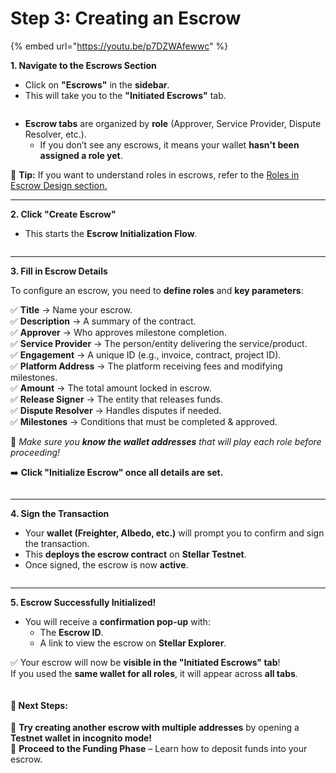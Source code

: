 # Step 3: Creating an Escrow

{% embed url="https://youtu.be/p7DZWAfewwc" %}

**1. Navigate to the Escrows Section**

* Click on **"Escrows"** in the **sidebar**.
* This will take you to the **"Initiated Escrows"** tab.

<figure><img src="../.gitbook/assets/image (11).png" alt=""><figcaption></figcaption></figure>

* **Escrow tabs** are organized by **role** (Approver, Service Provider, Dispute Resolver, etc.).
  * If you don’t see any escrows, it means your wallet **hasn't been assigned a role yet**.

📌 **Tip:** If you want to understand roles in escrows, refer to the [Roles in Escrow Design section.](../technology-overview/smart-escrow-design/roles-in-trustless-work.md)

***

**2. Click "Create Escrow"**

* This starts the **Escrow Initialization Flow**.

<figure><img src="../.gitbook/assets/image (12).png" alt=""><figcaption></figcaption></figure>

***

**3. Fill in Escrow Details**

To configure an escrow, you need to **define roles** and **key parameters**:

✅ **Title** → Name your escrow.\
✅ **Description** → A summary of the contract.\
✅ **Approver** → Who approves milestone completion.\
✅ **Service Provider** → The person/entity delivering the service/product.\
✅ **Engagement** → A unique ID (e.g., invoice, contract, project ID).\
✅ **Platform Address** → The platform receiving fees and modifying milestones.\
✅ **Amount** → The total amount locked in escrow.\
✅ **Release Signer** → The entity that releases funds.\
✅ **Dispute Resolver** → Handles disputes if needed.\
✅ **Milestones** → Conditions that must be completed & approved.

🔹 _Make sure you **know the wallet addresses** that will play each role before proceeding!_

➡️ **Click "Initialize Escrow" once all details are set.**

<figure><img src="../.gitbook/assets/image (13).png" alt=""><figcaption></figcaption></figure>

***

**4. Sign the Transaction**

* Your **wallet (Freighter, Albedo, etc.)** will prompt you to confirm and sign the transaction.
* This **deploys the escrow contract** on **Stellar Testnet**.
* Once signed, the escrow is now **active**.

<figure><img src="../.gitbook/assets/image (14).png" alt=""><figcaption></figcaption></figure>

***

**5. Escrow Successfully Initialized!**

* You will receive a **confirmation pop-up** with:
  * The **Escrow ID**.
  * A link to view the escrow on **Stellar Explorer**.

✅ Your escrow will now be **visible in the "Initiated Escrows" tab**!\
If you used the **same wallet for all roles**, it will appear across **all tabs**.

<figure><img src="../.gitbook/assets/image (15).png" alt=""><figcaption></figcaption></figure>

#### **🚀 Next Steps:**

🔹 **Try creating another escrow with multiple addresses** by opening a **Testnet wallet in incognito mode!**\
🔹 **Proceed to the Funding Phase** – Learn how to deposit funds into your escrow.
